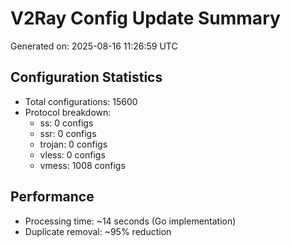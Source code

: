 # V2Ray Config Update Summary
Generated on: 2025-08-16 11:26:59 UTC

## Configuration Statistics
- Total configurations: 15600
- Protocol breakdown:
  - ss: 0 configs
  - ssr: 0 configs
  - trojan: 0 configs
  - vless: 0 configs
  - vmess: 1008 configs

## Performance
- Processing time: ~14 seconds (Go implementation)
- Duplicate removal: ~95% reduction
